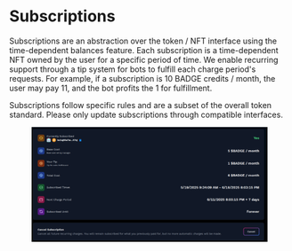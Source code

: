 # Subscriptions

Subscriptions are an abstraction over the token / NFT interface using the time-dependent balances feature. Each subscription is a time-dependent NFT owned by the user for a specific period of time. We enable recurring support through a tip system for bots to fulfill each charge period's requests. For example, if a subscription is 10 BADGE credits / month, the user may pay 11, and the bot profits the 1 for fulfillment.&#x20;

Subscriptions follow specific rules and are a subset of the overall token standard. Please only update subscriptions through compatible interfaces.

<figure><img src="../../.gitbook/assets/image (1) (1) (1) (1).png" alt=""><figcaption></figcaption></figure>
